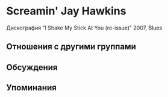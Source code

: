 # Screamin' Jay Hawkins

Дискография
"I Shake My Stick At You (re-issue)" 2007, Blues

## Отношения с другими группами


## Обсуждения


## Упоминания

